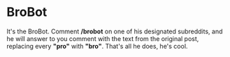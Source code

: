 # BroBot

It's the BroBot. Comment **/brobot** on one of his designated subreddits, and he will answer to you comment with the text from the original post, replacing every **"pro"** with **"bro"**. That's all he does, he's cool.
